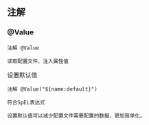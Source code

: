 ## 注解


### @Value

    注解 @Value 
    
    读取配置文件、注入属性值

设置默认值

    注解 @Value("${name:default}")
    
    符合SpEL表达式
    
    设置默认值可以减少配置文件需要配置的数据，更加简单化。
